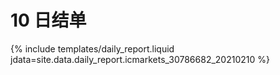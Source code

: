 # 10 日结单

{% include  templates/daily_report.liquid jdata=site.data.daily_report.icmarkets_30786682_20210210 %}